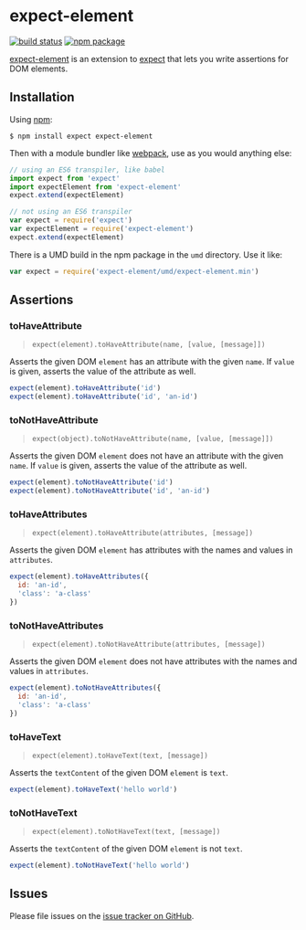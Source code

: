 # expect-element

[![build status](https://img.shields.io/travis/mjackson/expect-element/master.svg?style=flat-square)](https://travis-ci.org/mjackson/expect-element)
[![npm package](https://img.shields.io/npm/v/expect-element.svg?style=flat-square)](https://www.npmjs.org/package/expect-element)

[expect-element](https://github.com/mjackson/expect-element) is an extension to [expect](https://github.com/mjackson/expect) that lets you write assertions for DOM elements.

## Installation

Using [npm](https://www.npmjs.org/):

    $ npm install expect expect-element

Then with a module bundler like [webpack](https://webpack.github.io/), use as you would anything else:

```js
// using an ES6 transpiler, like babel
import expect from 'expect'
import expectElement from 'expect-element'
expect.extend(expectElement)

// not using an ES6 transpiler
var expect = require('expect')
var expectElement = require('expect-element')
expect.extend(expectElement)
```

There is a UMD build in the npm package in the `umd` directory. Use it like:

```js
var expect = require('expect-element/umd/expect-element.min')
```

## Assertions

### toHaveAttribute

> `expect(element).toHaveAttribute(name, [value, [message]])`

Asserts the given DOM `element` has an attribute with the given `name`. If `value` is given, asserts the value of the attribute as well.

```js
expect(element).toHaveAttribute('id')
expect(element).toHaveAttribute('id', 'an-id')
```

### toNotHaveAttribute

> `expect(object).toNotHaveAttribute(name, [value, [message]])`

Asserts the given DOM `element` does not have an attribute with the given `name`. If `value` is given, asserts the value of the attribute as well.

```js
expect(element).toNotHaveAttribute('id')
expect(element).toNotHaveAttribute('id', 'an-id')
```

### toHaveAttributes

> `expect(element).toHaveAttribute(attributes, [message])`

Asserts the given DOM `element` has attributes with the names and values in `attributes`.

```js
expect(element).toHaveAttributes({
  id: 'an-id',
  'class': 'a-class'
})
```

### toNotHaveAttributes

> `expect(element).toNotHaveAttribute(attributes, [message])`

Asserts the given DOM `element` does not have attributes with the names and values in `attributes`.

```js
expect(element).toNotHaveAttributes({
  id: 'an-id',
  'class': 'a-class'
})
```

### toHaveText

> `expect(element).toHaveText(text, [message])`

Asserts the `textContent` of the given DOM `element` is `text`.

```js
expect(element).toHaveText('hello world')
```

### toNotHaveText

> `expect(element).toNotHaveText(text, [message])`

Asserts the `textContent` of the given DOM `element` is not `text`.

```js
expect(element).toNotHaveText('hello world')
```

## Issues

Please file issues on the [issue tracker on GitHub](https://github.com/mjackson/expect-element/issues).
